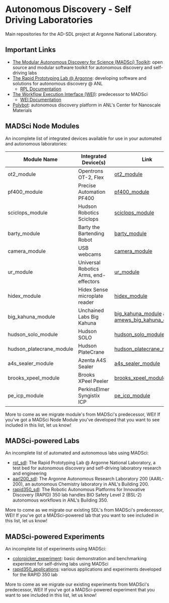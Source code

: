 # Autonomous Discovery - Self Driving Laboratories

Main repositories for the AD-SDL project at Argonne National Laboratory.

## Important Links


- [The Modular Autonomous Discovery for Science (MADSci) Toolkit](https://github.com/AD-SDL/MADSci/): open source and modular software toolkit for autonomous discovery and self-driving labs
- [The Rapid Prototyping Lab @ Argonne](https://rpl.cels.anl.gov/): developing software and solutions for autonomous discovery @ ANL
  - [RPL Documentation](https://rplab.readthedocs.io/en/latest/)
- [The Workflow Execution Interface (WEI)](https://github.com/AD-SDL/wei): predecessor to MADSci
  - [WEI Documentation](https://rpl-wei.readthedocs.io/en/latest/index.html)
- [Polybot](https://cnm.anl.gov/pages/polybot): autonomous discovery platform in ANL's Center for Nanoscale Materials

## MADSci Node Modules

An incomplete list of integrated devices available for use in your automated and autonomous laboratories:

| Module Name           | Integrated Device(s)                        | Link |
|-----------------------|---------------------------------------------|------|
| ot2_module            | Opentrons OT-2, Flex                        | [ot2_module](https://github.com/AD-SDL/ot2_module) |
| pf400_module          | Precise Automation PF400                    | [pf400_module](https://github.com/AD-SDL/pf400_module) |
| sciclops_module       | Hudson Robotics Sciclops                    | [sciclops_module](https://github.com/AD-SDL/sciclops_module) |
| barty_module          | Barty the Bartending Robot                   | [barty_module](https://github.com/AD-SDL/barty_module) |
| camera_module         | USB webcams                                  | [camera_module](https://github.com/AD-SDL/camera_module) |
| ur_module             | Universal Robotics Arms, end-effectors       | [ur_module](https://github.com/AD-SDL/ur_module) |
| hidex_module          | Hidex Sense microplate reader                | [hidex_module](https://github.com/AD-SDL/hidex_module) |
| big_kahuna_module     | Unchained Labs Big Kahuna                    | [big_kahuna_module](https://github.com/AD-SDL/big_kahuna_module) and [amews_big_kahuna_code](https://github.com/AD-SDL/amews_big_kahuna_code)|
| hudson_solo_module    | Hudson SOLO                                 | [hudson_solo_module](https://github.com/AD-SDL/hudson_solo_module) |
| hudson_platecrane_module | Hudson PlateCrane                        | [hudson_platecrane_module](https://github.com/AD-SDL/hudson_platecrane_module) |
| a4s_sealer_module     | Azenta A4S Sealer                           | [a4s_sealer_module](https://github.com/AD-SDL/a4s_sealer_module) |
| brooks_xpeel_module   | Brooks XPeel Peeler                         | [brooks_xpeel_module](https://github.com/AD-SDL/brooks_xpeel_module) |
| pe_icp_module         | PerkinsElmer Syngistix ICP                   | [pe_icp_module](https://github.com/AD-SDL/pe_icp_module) |


More to come as we migrate module's from MADSci's predecessor, WEI! If you've got a MADSci Node Module you've developed that you want to see included in this list, let us know!

## MADSci-powered Labs

An incomplete list of automated and autonomous labs using MADSci:

- [rpl_sdl](https://github.com/AD-SDL/rpl_sdl): The Rapid Prototyping Lab @ Argonne National Laboratory, a test bed for autonomous discovery and self-driving laboratory research and engineering
- [aarl200_sdl](https://github.com/AD-SDL/aarl200_sdl): The Argonne Autonomous Research Laboratory 200 (AARL-200), an autonomous Chemistry laboratory in ANL's Building 200.
- [rapid350_sdl](https://github.com/AD-SDL/rapid350_sdl): The Robotic Autonomous Platforms for Innovative Discovery (RAPID) 350 lab handles BIO Safety Level 2 (BSL-2) autonomous workflows in ANL's Building 350.

More to come as we migrate our existing SDL's from MADSci's predecessor, WEI! If you've got a MADSci-powered lab that you want to see included in this list, let us know!

## MADSci-powered Experiments

An incomplete list of experiments using MADSci:

- [colorpicker_experiment](https://github.com/AD-SDL/colorpicker_experiment): basic demonstration and benchmarking experiment for self-driving labs using MADSci
- [rapid350_applications](https://github.com/AD-SDL/rapid350_applications): various applications and experiments developed for the RAPID 350 lab

More to come as we migrate our existing experiments from MADSci's predecessor, WEI! If you've got a MADSci-powered experiment that you want to see included in this list, let us know!
